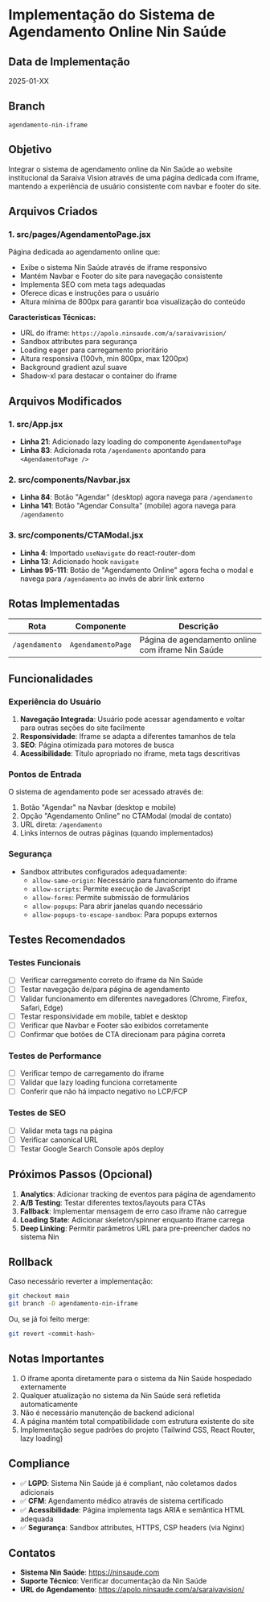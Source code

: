 # Implementação do Sistema de Agendamento Online Nin Saúde

## Data de Implementação
2025-01-XX

## Branch
`agendamento-nin-iframe`

## Objetivo
Integrar o sistema de agendamento online da Nin Saúde ao website institucional da Saraiva Vision através de uma página dedicada com iframe, mantendo a experiência de usuário consistente com navbar e footer do site.

## Arquivos Criados

### 1. src/pages/AgendamentoPage.jsx
Página dedicada ao agendamento online que:
- Exibe o sistema Nin Saúde através de iframe responsivo
- Mantém Navbar e Footer do site para navegação consistente
- Implementa SEO com meta tags adequadas
- Oferece dicas e instruções para o usuário
- Altura mínima de 800px para garantir boa visualização do conteúdo

**Características Técnicas:**
- URL do iframe: `https://apolo.ninsaude.com/a/saraivavision/`
- Sandbox attributes para segurança
- Loading eager para carregamento prioritário
- Altura responsiva (100vh, min 800px, max 1200px)
- Background gradient azul suave
- Shadow-xl para destacar o container do iframe

## Arquivos Modificados

### 1. src/App.jsx
- **Linha 21**: Adicionado lazy loading do componente `AgendamentoPage`
- **Linha 83**: Adicionada rota `/agendamento` apontando para `<AgendamentoPage />`

### 2. src/components/Navbar.jsx
- **Linha 84**: Botão "Agendar" (desktop) agora navega para `/agendamento`
- **Linha 141**: Botão "Agendar Consulta" (mobile) agora navega para `/agendamento`

### 3. src/components/CTAModal.jsx
- **Linha 4**: Importado `useNavigate` do react-router-dom
- **Linha 13**: Adicionado hook `navigate`
- **Linhas 95-111**: Botão de "Agendamento Online" agora fecha o modal e navega para `/agendamento` ao invés de abrir link externo

## Rotas Implementadas

| Rota | Componente | Descrição |
|------|-----------|-----------|
| `/agendamento` | `AgendamentoPage` | Página de agendamento online com iframe Nin Saúde |

## Funcionalidades

### Experiência do Usuário
1. **Navegação Integrada**: Usuário pode acessar agendamento e voltar para outras seções do site facilmente
2. **Responsividade**: Iframe se adapta a diferentes tamanhos de tela
3. **SEO**: Página otimizada para motores de busca
4. **Acessibilidade**: Título apropriado no iframe, meta tags descritivas

### Pontos de Entrada
O sistema de agendamento pode ser acessado através de:
1. Botão "Agendar" na Navbar (desktop e mobile)
2. Opção "Agendamento Online" no CTAModal (modal de contato)
3. URL direta: `/agendamento`
4. Links internos de outras páginas (quando implementados)

### Segurança
- Sandbox attributes configurados adequadamente:
  - `allow-same-origin`: Necessário para funcionamento do iframe
  - `allow-scripts`: Permite execução de JavaScript
  - `allow-forms`: Permite submissão de formulários
  - `allow-popups`: Para abrir janelas quando necessário
  - `allow-popups-to-escape-sandbox`: Para popups externos

## Testes Recomendados

### Testes Funcionais
- [ ] Verificar carregamento correto do iframe da Nin Saúde
- [ ] Testar navegação de/para página de agendamento
- [ ] Validar funcionamento em diferentes navegadores (Chrome, Firefox, Safari, Edge)
- [ ] Testar responsividade em mobile, tablet e desktop
- [ ] Verificar que Navbar e Footer são exibidos corretamente
- [ ] Confirmar que botões de CTA direcionam para página correta

### Testes de Performance
- [ ] Verificar tempo de carregamento do iframe
- [ ] Validar que lazy loading funciona corretamente
- [ ] Conferir que não há impacto negativo no LCP/FCP

### Testes de SEO
- [ ] Validar meta tags na página
- [ ] Verificar canonical URL
- [ ] Testar Google Search Console após deploy

## Próximos Passos (Opcional)

1. **Analytics**: Adicionar tracking de eventos para página de agendamento
2. **A/B Testing**: Testar diferentes textos/layouts para CTAs
3. **Fallback**: Implementar mensagem de erro caso iframe não carregue
4. **Loading State**: Adicionar skeleton/spinner enquanto iframe carrega
5. **Deep Linking**: Permitir parâmetros URL para pre-preencher dados no sistema Nin

## Rollback

Caso necessário reverter a implementação:

```bash
git checkout main
git branch -D agendamento-nin-iframe
```

Ou, se já foi feito merge:
```bash
git revert <commit-hash>
```

## Notas Importantes

1. O iframe aponta diretamente para o sistema da Nin Saúde hospedado externamente
2. Qualquer atualização no sistema da Nin Saúde será refletida automaticamente
3. Não é necessário manutenção de backend adicional
4. A página mantém total compatibilidade com estrutura existente do site
5. Implementação segue padrões do projeto (Tailwind CSS, React Router, lazy loading)

## Compliance

- ✅ **LGPD**: Sistema Nin Saúde já é compliant, não coletamos dados adicionais
- ✅ **CFM**: Agendamento médico através de sistema certificado
- ✅ **Acessibilidade**: Página implementa tags ARIA e semântica HTML adequada
- ✅ **Segurança**: Sandbox attributes, HTTPS, CSP headers (via Nginx)

## Contatos

- **Sistema Nin Saúde**: https://ninsaude.com
- **Suporte Técnico**: Verificar documentação da Nin Saúde
- **URL do Agendamento**: https://apolo.ninsaude.com/a/saraivavision/
